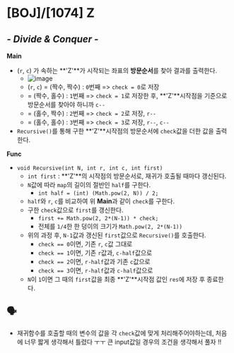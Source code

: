 # [BOJ]/[1074] Z

## *- Divide & Conquer -*

**Main**

* (`r`, `c`) 가 속하는 **'Z'**가 시작되는 좌표의 **방문순서**를 찾아 결과를 출력한다.
  * ![image](https://user-images.githubusercontent.com/33208360/107879313-7bfe5e00-6f1b-11eb-940f-164c0773c9d9.png)
  * (`r`, `c`) = (짝수, 짝수) : `0`번째 => `check = 0`로 저장
  * = (짝수, 홀수) : `1`번째 => `check = 1`로 저장한 후, **'Z'**시작점을 기준으로 방문순서를 찾아야 하니까 `c--`
  * = (홀수, 짝수) : `2`번째 => `check = 2`로 저장, `r--`
  * = (홀수, 홀수) : `3`번째 => `check = 3`로 저장, `r--`, `c--`
* `Recursive()`를 통해 구한 **'Z'**시작점의 방문순서에 `check`값을 더한 값을 출력한다.

**Func**

* `void Recursive(int N, int r, int c, int first)`
  * `int first` : **'Z'**의 시작점의 방문순서로, 재귀가 호출될 때마다 갱신된다.
  * `N`값에 따라 `map`의 길이의 절반인 `half`를 구한다.
    * `int half = (int) (Math.pow(2, N)) / 2;`
  * `half`와 `r`, `c`를 비교하여 위 **Main**과 같이 `check`를 구한다.
  * 구한 `check`값으로 `first`를 갱신한다.
    * `first += Math.pow(2, 2*(N-1)) * check;`
    * 전체를 `1/4`한 한 덩이의 크기가 `Math.pow(2, 2*(N-1))`
  * 위의 과정 후, `N-1`값과 갱신된 `first`값으로 `Recursive()`를 호출한다.
    * `check == 0`이면, 기존 `r`, `c`값 그대로
    * `check == 1`이면, 기존 `r`값과, `c-half`값으로
    * `check == 2`이면, `r-half`값과 기존 `c`값으로
    * `check == 3`이면, `r-half`값과 `c-half`값으로
  * `N`이 `1`이면 그 때의 `first`값을 최종 **'Z'**시작점 값인 `res`에 저장 후 종료한다.

## :speaking_head:

* 재귀함수를 호출할 때의 변수의 값을 각 `check`값에 맞게 처리해주어야하는데, 처음에 너무 짧게 생각해서 틀렸다 ㅜㅜ 큰 input값일 경우의 조건을 생각해서 풀자 !!